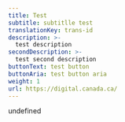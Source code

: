 ```yaml
---
title: Test
subtitle: subtitlle test
translationKey: trans-id
description: >-
  test description
secondDescription: >-
  test second description
buttonText: test button
buttonAria: test button aria
weight: 1
url: https://digital.canada.ca/
---
```


undefined
